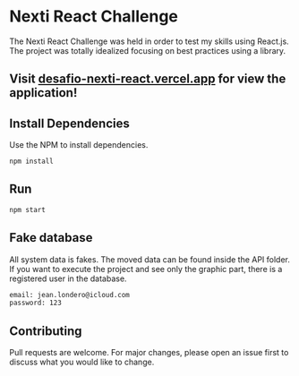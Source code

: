 # Nexti React Challenge

The Nexti React Challenge was held in order to test my skills using React.js. The project was totally idealized focusing on best practices using a library.

## Visit [desafio-nexti-react.vercel.app](https://desafio-nexti-react.vercel.app) for view the application!

## Install Dependencies

Use the NPM to install dependencies.

```bash
npm install
```

## Run

```bash
npm start
```

## Fake database

All system data is fakes. The moved data can be found inside the API folder. If you want to execute the project and see only the graphic part, there is a registered user in the database.

```bash
email: jean.londero@icloud.com
password: 123
```

## Contributing

Pull requests are welcome. For major changes, please open an issue first to discuss what you would like to change.
